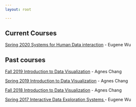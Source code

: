 ```yaml
---
layout: root

---
```


## Current Courses

[Spring 2020 Systems for Human Data interaction](./2020s_w6998)  - Eugene Wu




## Past courses

[Fall 2019 Introduction to Data Visualization](./2019f_w4995)  - Agnes Chang

[Spring 2019 Introduction to Data Visualization](./2019s_w4995)  - Agnes Chang

[Fall 2018 Introduction to Data Visualization](./2018f_w4995)  - Agnes Chang

[Spring 2017 Interactive Data Exploration Systems ](./2017s_e6998) - Eugene Wu
